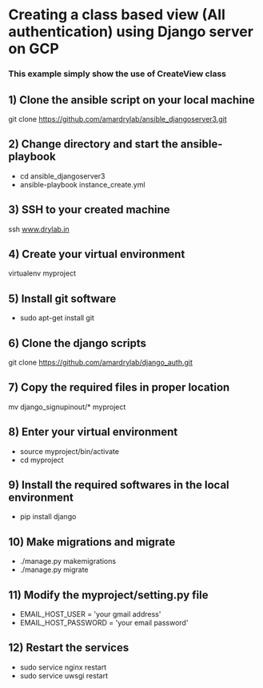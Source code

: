 # Creating a class based view (All authentication)  using Django server on GCP

### This example simply show the use of CreateView class

## 1) Clone the ansible script on your local machine

git clone https://github.com/amardrylab/ansible_djangoserver3.git

## 2) Change directory and start the ansible-playbook

- cd ansible_djangoserver3
- ansible-playbook instance_create.yml

## 3) SSH to your created machine

ssh www.drylab.in

## 4) Create your virtual environment

virtualenv myproject

## 5) Install git software

- sudo apt-get install git

## 6) Clone the django scripts

 git clone https://github.com/amardrylab/django_auth.git


## 7) Copy the required files in proper location

mv django_signupinout/*  myproject

## 8) Enter your virtual environment

- source myproject/bin/activate
- cd myproject

## 9) Install the required softwares in the local environment

- pip install django

## 10) Make migrations and migrate

- ./manage.py makemigrations
- ./manage.py migrate

## 11) Modify the myproject/setting.py file

- EMAIL_HOST_USER = 'your gmail address'
- EMAIL_HOST_PASSWORD = 'your email password'

## 12) Restart the services

- sudo service nginx restart
- sudo service uwsgi restart
